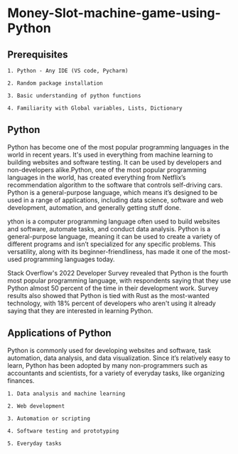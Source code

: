 # Money-Slot-machine-game-using-Python

## Prerequisites

    1. Python - Any IDE (VS code, Pycharm)
    
    2. Random package installation
    
    3. Basic understanding of python functions
    
    4. Familiarity with Global variables, Lists, Dictionary 

## Python

Python has become one of the most popular programming languages in the world in recent years. It's used in everything from machine learning to building websites and software testing. It can be used by developers and non-developers alike.Python, one of the most popular programming languages in the world, has created everything from Netflix’s recommendation algorithm to the software that controls self-driving cars. Python is a general-purpose language, which means it’s designed to be used in a range of applications, including data science, software and web development, automation, and generally getting stuff done.

ython is a computer programming language often used to build websites and software, automate tasks, and conduct data analysis. Python is a general-purpose language, meaning it can be used to create a variety of different programs and isn’t specialized for any specific problems. This versatility, along with its beginner-friendliness, has made it one of the most-used programming languages today.

Stack Overflow's 2022 Developer Survey revealed that Python is the fourth most popular programming language, with respondents saying that they use Python almost 50 percent of the time in their development work. Survey results also showed that Python is tied with Rust as the most-wanted technology, with 18% percent of developers who aren't using it already saying that they are interested in learning Python.

## Applications of Python

Python is commonly used for developing websites and software, task automation, data analysis, and data visualization. Since it’s relatively easy to learn, Python has been adopted by many non-programmers such as accountants and scientists, for a variety of everyday tasks, like organizing finances.


    1. Data analysis and machine learning
    
    2. Web development
    
    3. Automation or scripting
    
    4. Software testing and prototyping
    
    5. Everyday tasks


